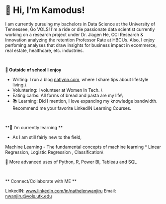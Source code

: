 # 👋 Hi, I’m Kamodus!

I am currently pursuing my bachelors in Data Science at the University of Tennessee, Go VOLS! I'm a ride or die passionate data scientist currently working on a research project under Dr. Jiagen He, CCI Research & Innovation analyzing the retention Professor Rate at HBCUs. Also, I enjoy perfoming analyses that draw insights for business impact in ecommerce, real estate, healthcare, etc. industries.  

<p>&nbsp;</p> 

**👀 Outside of school I enjoy**

- Writing: I run a blog [natlynn.com](https://natlynn.com), where I share tips about lifestyle living.\
- Voluntering: I volunteer at Women In Tech. \
- Eating carbs: All forms of bread and pasta are my life\
- 📚 Learning: Did I mention, I love expanding my knowledge bandwidth. Recommend me your favorite LinkedIN Learning Courses. 
  <p>&nbsp;</p>
  

**🌱 I’m currently learning **
- As I am still fairly new to the field, 

Machine Learning - The fundamental concepts of machine learning * Linear Regression, Logistic Regression , Classification\

🔧 More advanced uses of Python, R, Power BI, Tableau and SQL  
<p>&nbsp;</p>  

** Connect/Collaborate with ME **

LinkedIN: www.linkedin.com/in/nathelenwanjiru
Email: nwanjiru@vols.utk.edu

<!---
Kamoundos is a ✨ special ✨ repository because its `README.md` (this file) appears on your GitHub profile.
You can click the Preview link to take a look at your changes.
--->
